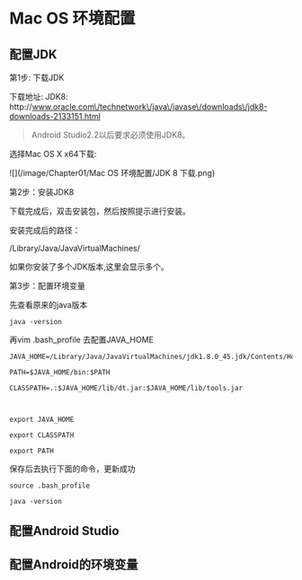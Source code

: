 # Mac OS 环境配置

## 配置JDK

第1步: 下载JDK

下载地址: JDK8: http:\/\/www.oracle.com\/technetwork\/java\/javase\/downloads\/jdk8-downloads-2133151.html

> Android Studio2.2以后要求必须使用JDK8。

选择Mac OS X x64下载:

![](/image/Chapter01/Mac OS 环境配置/JDK 8 下载.png)

第2步：安装JDK8

下载完成后，双击安装包，然后按照提示进行安装。

安装完成后的路径：

\/Library\/Java\/JavaVirtualMachines\/

如果你安装了多个JDK版本,这里会显示多个。

第3步：配置环境变量

先查看原来的java版本

```
java -version
```

再vim .bash\_profile 去配置JAVA\_HOME

```
JAVA_HOME=/Library/Java/JavaVirtualMachines/jdk1.8.0_45.jdk/Contents/Home

PATH=$JAVA_HOME/bin:$PATH

CLASSPATH=.:$JAVA_HOME/lib/dt.jar:$JAVA_HOME/lib/tools.jar



export JAVA_HOME

export CLASSPATH

export PATH 
```
保存后去执行下面的命令，更新成功


```
source .bash_profile
```

```
java -version
```

## 配置Android Studio


## 配置Android的环境变量

